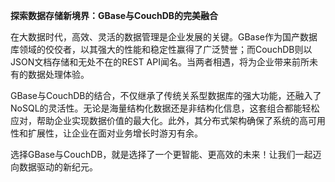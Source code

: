 **探索数据存储新境界：GBase与CouchDB的完美融合**

在大数据时代，高效、灵活的数据管理是企业发展的关键。GBase作为国产数据库领域的佼佼者，以其强大的性能和稳定性赢得了广泛赞誉；而CouchDB则以JSON文档存储和无处不在的REST API闻名。当两者相遇，将为企业带来前所未有的数据处理体验。

GBase与CouchDB的结合，不仅继承了传统关系型数据库的强大功能，还融入了NoSQL的灵活性。无论是海量结构化数据还是非结构化信息，这套组合都能轻松应对，帮助企业实现数据价值的最大化。此外，其分布式架构确保了系统的高可用性和扩展性，让企业在面对业务增长时游刃有余。

选择GBase与CouchDB，就是选择了一个更智能、更高效的未来！让我们一起迈向数据驱动的新纪元。